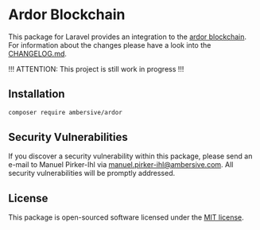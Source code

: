 # Ardor Blockchain
This package for Laravel provides an integration to the [ardor blockchain](https://ardorplatform.org/). For information about the changes please have a look into the [CHANGELOG.md](CHANGLOG.md).

!!! ATTENTION: This project is still work in progress !!!

## Installation

```bash
composer require ambersive/ardor
```

## Security Vulnerabilities

If you discover a security vulnerability within this package, please send an e-mail to Manuel Pirker-Ihl via [manuel.pirker-ihl@ambersive.com](mailto:manuel.pirker-ihl@ambersive.com). All security vulnerabilities will be promptly addressed.

## License

This package is open-sourced software licensed under the [MIT license](https://opensource.org/licenses/MIT).

